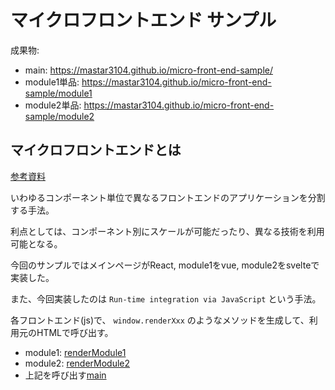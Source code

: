 # マイクロフロントエンド サンプル

成果物:
 - main: https://mastar3104.github.io/micro-front-end-sample/
 - module1単品: https://mastar3104.github.io/micro-front-end-sample/module1
 - module2単品: https://mastar3104.github.io/micro-front-end-sample/module2

## マイクロフロントエンドとは
[参考資料](https://www.martinfowler.com/articles/micro-frontends.html)

いわゆるコンポーネント単位で異なるフロントエンドのアプリケーションを分割する手法。

利点としては、コンポーネント別にスケールが可能だったり、異なる技術を利用可能となる。

今回のサンプルではメインページがReact, module1をvue, module2をsvelteで実装した。

また、今回実装したのは `Run-time integration via JavaScript` という手法。

各フロントエンド(js)で、 `window.renderXxx` のようなメソッドを生成して、利用元のHTMLで呼び出す。

 - module1: [renderModule1](https://github.com/mastar3104/micro-front-end-sample/blob/main/module1/views/index.js#L6-L8)
 - module2: [renderModule2](https://github.com/mastar3104/micro-front-end-sample/blob/main/module2/views/index.js#L3-L7)
 - 上記を呼び出す[main](https://github.com/mastar3104/micro-front-end-sample/blob/main/main/index.html#L14-L22)
